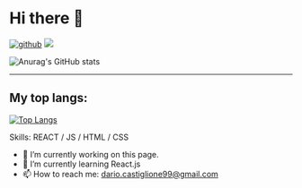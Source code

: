 
# Hi there 👋

[![github](https://img.shields.io/github/followers/Dario-Castiglione?logo=github&style=plastic)](https://github.com/Dario-Castiglione?tab=followers)
![](https://komarev.com/ghpvc/?username=Dario-Castiglione)

![Anurag's GitHub stats](https://github-readme-stats.vercel.app/api?username=Dario-Castiglione&hide=contribs,prs,issues&theme=dark&show_icons=true)



<hr>

<h2>My top langs:</h2> 

[![Top Langs](https://github-readme-stats.vercel.app/api/top-langs/?username=Dario-Castiglione)](https://github.com/Dario-Castiglione/github-readme-stats)

Skills:  REACT / JS / HTML / CSS

- 🔭 I’m currently working on this page. 
- 🌱 I’m currently learning React.js 
- 📫 How to reach me: dario.castiglione99@gmail.com 
